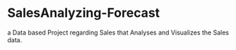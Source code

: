 # SalesAnalyzing-Forecast
a Data based Project regarding Sales that Analyses and Visualizes the Sales data.

